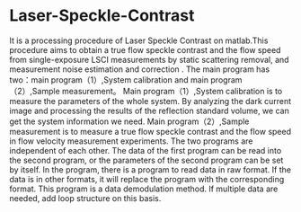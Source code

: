 # Laser-Speckle-Contrast
It is a processing procedure of Laser Speckle Contrast on matlab.This procedure aims to obtain a true flow speckle contrast  and the flow speed from single-exposure LSCI measurements by static scattering removal, and measurement noise estimation and correction .
The main program has two：main program（1）,System calibration and main program（2）,Sample measurement。
Main program（1）,System calibration is to measure the parameters of the whole system. By analyzing the dark current image and processing the results of the reflection standard volume, we can get the system information we need.
Main program（2）,Sample measurement is to measure a true flow speckle contrast  and the flow speed in flow velocity measurement experiments.
The two programs are independent of each other. The data of the first program can be read into the second program, or the parameters of the second program can be set by itself.
In the program, there is a program to read data in raw format. If the data is in other formats, it will replace the program with the corresponding format.
This program is a data demodulation method. If multiple data are needed, add loop structure on this basis.


